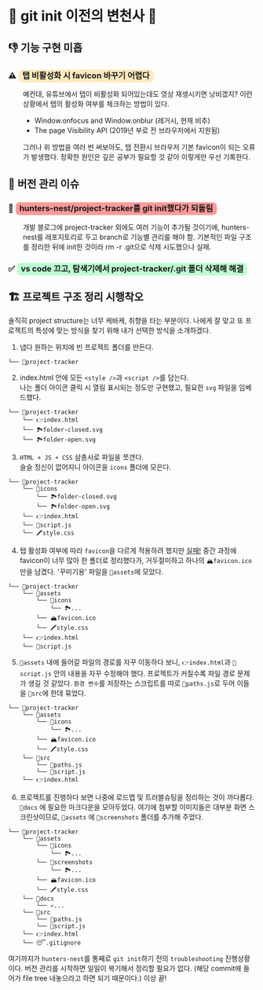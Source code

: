 # 🗿 git init 이전의 변천사 🦕

## 👎 기능 구현 미흡

### ⚠️ <span class="highlight yellow" style="border-radius: 8px; padding: 2px 8px 4px 8px; background-color: rgba(255, 192, 55, 0.32)">탭 비활성화 시 favicon 바꾸기 어렵다</span>

<div class="indent" style="padding: 0 0 0 30px">
예컨대, 유튜브에서 탭이 비활성화 되어있는데도 영상 재생시키면 낭비겠지? 이런 상황에서 탭의 활성화 여부를 체크하는 방법이 있다.

- Window.onfocus and Window.onblur (레거시, 현재 비추)
- The page Visibility API (2019년 부로 전 브라우저에서 지원됨)

그러나 위 방법을 여러 번 써보아도, 탭 전환시 브라우저 기본 favicon이 되는 오류가 발생했다. 정확한 원인은 깊은 공부가 필요할 것 같아 이렇게만 우선 기록한다.

</div>

## 💾 버전 관리 이슈

### 🚨 <span class="highlight" style="border-radius: 8px; padding: 2px 8px 4px 8px; background-color: rgba(255, 56, 56, 0.5)">hunters-nest/project-tracker를 git init했다가 되돌림</span>

<div class="indent" style="padding: 0 0 0 30px">개발 블로그에 project-tracker 외에도 여러 기능이 추가될 것이기에, hunters-nest를 레포지토리로 두고 branch로 기능별 관리를 해야 함. 기본적인 파일 구조를 정리한 뒤에 init한 것이라 rm -r .git으로 삭제 시도했으나 실패.</div>

### ✅ <span class="highlight green" style="border-radius: 8px; padding: 2px 8px 4px 8px; background-color: rgba(41, 255, 105, 0.3)">vs code 끄고, 탐색기에서 project-tracker/.git 폴더 삭제해 해결</span>

## 🏗️ 프로젝트 구조 정리 시행착오

솔직히 project structure는 너무 케바케, 취향을 타는 부분이다. 나에게 잘 맞고 또 프로젝트의 특성에 맞는 방식을 찾기 위해 내가 선택한 방식을 소개하겠다.

1. 냅다 원하는 위치에 빈 프로젝트 폴더를 만든다.

```
└── 📁project-tracker
```

2. index.html 안에 모든 `<style />`과 `<script />`를 담는다. <br>
   나는 폴더 아이콘 클릭 시 열림 표시되는 정도만 구현했고, 필요한 `svg` 파일을 임베드했다.

```
└── 📁project-tracker
    └── 👉index.html
    └── 🏞️folder-closed.svg
    └── 🏞️folder-open.svg
```

3.  `HTML + JS + CSS` 삼총사로 파일을 쪼갠다. <br>
    슬슬 정신이 없어지니 아이콘을 `icons` 폴더에 모은다.

```
└── 📁project-tracker
    └── 📁icons
        └── 🏞️folder-closed.svg
        └── 🏞️folder-open.svg
    └── 👉index.html
    └── 📜script.js
    └── 🖍️style.css
```

4. 탭 활성화 여부에 따라 `favicon`을 다르게 적용하려 했지만 <span id="talk-later"> [실패!](#-기능-구현-미흡) </span> 중간 과정에 favicon이 너무 많아 한 폴더로 정리했다가, 거두절미하고 하나의 `🏔️favicon.ico` 만을 남겼다. '꾸미기용' 파일을 `📁assets`에 모았다.

```
└── 📁project-tracker
    └── 📁assets
        └── 📁icons
            └── 🏞️...
        └── 🏔️favicon.ico
        └── 🖍️style.css
    └── 👉index.html
    └── 📜script.js
```

5. `📁assets` 내에 들어갈 파일의 경로를 자꾸 이동하다 보니, `👉index.html`과 `📜script.js` 안의 내용을 자꾸 수정해야 했다. 프로젝트가 커질수록 파일 경로 문제가 생길 것 같았다. `환경 변수`를 저장하는 스크립트를 따로 `📜paths.js`로 두어 이들을 `📁src`에 한데 묶었다.

```
└── 📁project-tracker
    └── 📁assets
        └── 📁icons
            └── 🏞️...
        └── 🏔️favicon.ico
        └── 🖍️style.css
    └── 📁src
        └── 📜paths.js
        └── 📜script.js
    └── 👉index.html
```

6. 프로젝트를 진행하다 보면 나중에 로드맵 및 트러블슈팅을 정리하는 것이 까다롭다. `📁docs` 에 필요한 마크다운을 모아두었다. 여기에 첨부할 이미지들은 대부분 화면 스크린샷이므로, `📁assets` 에 `📁screenshots` 폴더를 추가해 주었다.

```
└── 📁project-tracker
    └── 📁assets
        └── 📁icons
            └── 🏞️...
        └── 📁screenshots
            └── 🏞️...
        └── 🏔️favicon.ico
        └── 🖍️style.css
    └── 📁docs
        └── ✍️...
    └── 📁src
        └── 📜paths.js
        └── 📜script.js
    └── 👉index.html
    └── 😴.gitignore
```

여기까지가 `hunters-nest`를 통째로 `git init`하기 전의 `troubleshooting` 진행상황이다. 버전 관리를 시작하면 일일이 복기해서 정리할 필요가 없다. (해당 commit에 들어가 file tree 내놓으라고 하면 되기 때문이다.) 이상 끝!
